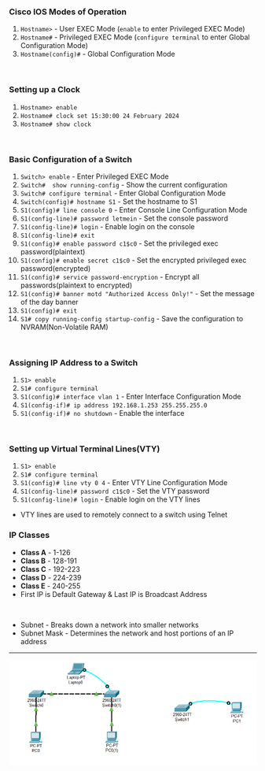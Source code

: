 ### **Cisco IOS Modes of Operation**  
   1. `Hostname>`  - User EXEC Mode (`enable` to enter Privileged EXEC Mode)
   2. `Hostname#`  - Privileged EXEC Mode (`configure terminal` to enter Global Configuration Mode)
   3. `Hostname(config)#`  - Global Configuration Mode

<br>

### **Setting up a Clock** 
   1. `Hostname> enable`  
   2. `Hostname# clock set 15:30:00 24 February 2024`  
   3. `Hostname# show clock`  

<br>

### **Basic Configuration of a Switch**
   1. `Switch> enable`  - Enter Privileged EXEC Mode  
   2. `Switch#  show running-config`  - Show the current configuration
   3. `Switch# configure terminal`  - Enter Global Configuration Mode
   4. `Switch(config)# hostname S1`  - Set the hostname to S1
   5. `S1(config)# line console 0`  - Enter Console Line Configuration Mode
   6. `S1(config-line)# password letmein`  - Set the console password
   7. `S1(config-line)# login`  - Enable login on the console
   8. `S1(config-line)# exit`  
   9. `S1(config)# enable password c1$c0`  - Set the privileged exec password(plaintext)
   10. `S1(config)# enable secret c1$c0`  - Set the encrypted privileged exec password(encrypted)
   11. `S1(config)# service password-encryption`   - Encrypt all passwords(plaintext to encrypted)
   12. `S1(config)# banner motd "Authorized Access Only!"`  - Set the message of the day banner
   13. `S1(config)# exit`
   14. `S1# copy running-config startup-config`  - Save the configuration to NVRAM(Non-Volatile RAM)

<br>

### **Assigning IP Address to a Switch**
   1. `S1> enable`  
   2. `S1# configure terminal`
   3. `S1(config)# interface vlan 1`  - Enter Interface Configuration Mode
   4. `S1(config-if)# ip address 192.168.1.253 255.255.255.0`
   5. `S1(config-if)# no shutdown`  - Enable the interface

<br>

### **Setting up Virtual Terminal Lines(VTY)**
   1. `S1> enable`  
   2. `S1# configure terminal`
   3. `S1(config)# line vty 0 4`  - Enter VTY Line Configuration Mode
   4. `S1(config-line)# password c1$c0`  - Set the VTY password
   5. `S1(config-line)# login`  - Enable login on the VTY lines
* VTY lines are used to remotely connect to a switch using Telnet
   

### **IP Classes**  
   * **Class A** - 1-126
   * **Class B** - 128-191
   * **Class C** - 192-223
   * **Class D** - 224-239
   * **Class E** - 240-255
   * First IP is Default Gateway & Last IP is Broadcast Address

 <br>
 
* Subnet - Breaks down a network into smaller networks
* Subnet Mask - Determines the network and host portions of an IP address     

---

<img src='./L2.png' /><br>